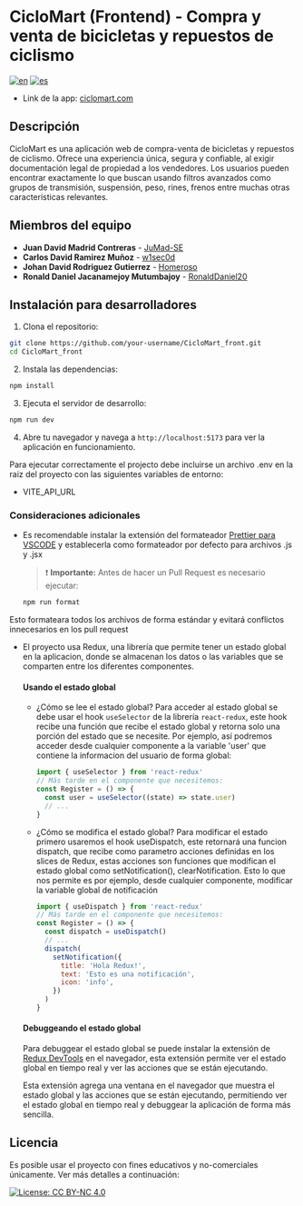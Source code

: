 # CicloMart (Frontend) - Compra y venta de bicicletas y repuestos de ciclismo
[![en](https://img.shields.io/badge/Language-English-green)](README.md) [![es](https://img.shields.io/badge/Idioma-Español-green)](README.es.md)

- Link de la app: [ciclomart.com](https://ciclomart.com)

## Descripción

CicloMart es una aplicación web de compra-venta de bicicletas y repuestos de ciclismo. Ofrece una experiencia única, segura y confiable, al exigir documentación legal de propiedad a los vendedores. Los usuarios pueden encontrar exactamente lo que buscan usando filtros avanzados como grupos de transmisión, suspensión, peso, rines, frenos entre muchas otras características relevantes.

<!-- ### Instrucciones para el usuario -->

## Miembros del equipo

- **Juan David Madrid Contreras** - [JuMad-SE](https://github.com/JuMad-SE)
- **Carlos David Ramirez Muñoz** - [w1sec0d](https://github.com/w1sec0d)
- **Johan David Rodriguez Gutierrez** - [Homeroso](https://github.com/Homeroso)
- **Ronald Daniel Jacanamejoy Mutumbajoy** - [RonaldDaniel20](https://github.com/RonaldDaniel20)

## Instalación para desarrolladores

1. Clona el repositorio:

```bash
git clone https://github.com/your-username/CicloMart_front.git
cd CicloMart_front
```

2. Instala las dependencias:

```bash
npm install
```

3. Ejecuta el servidor de desarrollo:

```bash
npm run dev
```

4. Abre tu navegador y navega a `http://localhost:5173` para ver la aplicación en funcionamiento.

Para ejecutar correctamente el projecto debe incluirse un archivo .env en la raiz del proyecto con las siguientes variables de entorno:

- VITE_API_URL

### Consideraciones adicionales

- Es recomendable instalar la extensión del formateador [Prettier para VSCODE](https://marketplace.visualstudio.com/items?itemName=esbenp.prettier-vscode) y establecerla como formateador por defecto para archivos .js y .jsx

  > ❗ **Importante:** Antes de hacer un Pull Request es necesario ejecutar:

  ```bash
  npm run format
  ```

Esto formateara todos los archivos de forma estándar y evitará conflictos innecesarios en los pull request

- El proyecto usa Redux, una librería que permite tener un estado global en la aplicacion,
  donde se almacenan los datos o las variables que se comparten entre los diferentes componentes.

  #### Usando el estado global

  - ¿Cómo se lee el estado global?
    Para acceder al estado global se debe usar el hook `useSelector` de la librería `react-redux`, este hook recibe una función que recibe el estado global y retorna solo una porción del estado que se necesite. Por ejemplo, así podremos acceder desde cualquier componente a la variable 'user' que contiene la informacion del usuario de forma global:

    ```javascript
    import { useSelector } from 'react-redux'
    // Más tarde en el componente que necesitemos:
    const Register = () => {
      const user = useSelector((state) => state.user)
      // ...
    }
    ```

  - ¿Cómo se modifica el estado global?
    Para modificar el estado primero usaremos el hook useDispatch, este retornará una funcion dispatch,
    que recibe como parametro acciones definidas en los slices de Redux, estas acciones son funciones que
    modifican el estado global como setNotification(), clearNotification. Esto lo que nos permite es por ejemplo, desde cualquier componente, modificar la variable global de notificación

    ```javascript
    import { useDispatch } from 'react-redux'
    // Más tarde en el componente que necesitemos:
    const Register = () => {
      const dispatch = useDispatch()
      // ...
      dispatch(
        setNotification({
          title: 'Hola Redux!',
          text: 'Esto es una notificación',
          icon: 'info',
        })
      )
    }
    ```

  #### Debuggeando el estado global

  Para debuggear el estado global se puede instalar la extensión de [Redux DevTools](https://chrome.google.com/webstore/detail/redux-devtools/lmhkpmbekcpmknklioeibfkpmmfibljd) en el navegador, esta extensión permite ver el estado global en tiempo real y ver las acciones que se están ejecutando.

  Esta extensión agrega una ventana en el navegador que muestra el estado global y las acciones que se están ejecutando, permitiendo ver el estado global en tiempo real y debuggear la aplicación de forma más sencilla.

## Licencia

Es posible usar el proyecto con fines educativos y no-comerciales únicamente. Ver más detalles a continuación:

[![License: CC BY-NC 4.0](https://img.shields.io/badge/License-CC%20BY--NC%204.0-lightgrey.svg)](https://creativecommons.org/licenses/by-nc/4.0/)
